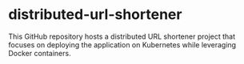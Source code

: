 # distributed-url-shortener
This GitHub repository hosts a distributed URL shortener project that focuses on deploying the application on Kubernetes while leveraging Docker containers. 
